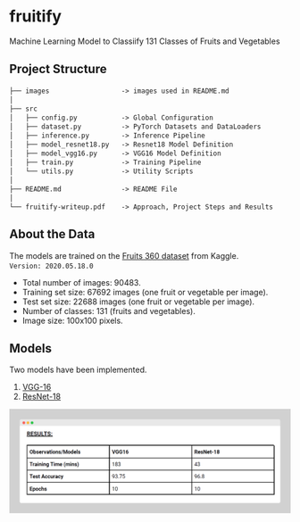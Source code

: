 # fruitify
Machine Learning Model to Classiify 131 Classes of Fruits and Vegetables

## Project Structure
```
├── images                  -> images used in README.md  
│   
├── src
│   ├── config.py           -> Global Configuration        
│   ├── dataset.py          -> PyTorch Datasets and DataLoaders             
│   ├── inference.py        -> Inference Pipeline                  
│   ├── model_resnet18.py   -> Resnet18 Model Definition                   
│   ├── model_vgg16.py      -> VGG16 Model Definition
│   ├── train.py            -> Training Pipeline
│   └── utils.py            -> Utility Scripts                
│
├── README.md               -> README File
│
└── fruitify-writeup.pdf    -> Approach, Project Steps and Results
```

## About the Data
The models are trained on the [Fruits 360 dataset](https://www.kaggle.com/moltean/fruits) from Kaggle.  
`Version: 2020.05.18.0`  

- Total number of images: 90483.
- Training set size: 67692 images (one fruit or vegetable per image).
- Test set size: 22688 images (one fruit or vegetable per image).
- Number of classes: 131 (fruits and vegetables).
- Image size: 100x100 pixels.

## Models
Two models have been implemented.
1. [VGG-16](https://github.com/ishandutta0098/fruitify/blob/main/src/model_vgg16.py)
2. [ResNet-18](https://github.com/ishandutta0098/fruitify/blob/main/src/model_resnet18.py)

![](https://github.com/ishandutta0098/fruitify/blob/main/images/results.png)
